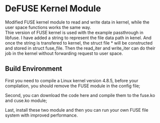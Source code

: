 # DeFUSE Kernel Module
Modified FUSE kernel module to read and write data in kernel, while the user space functions works the same way.  
Thie version of FUSE kernel is used with the example passthrough in libfuse. I have added a string to represent the file data path in kenel. And once the string is transfered to kernel, the struct file * will be constructed and stored in struct fuse_file. Then the read_iter and write_iter can do their job in the kernel without forwarding request to user space. 

## Build Environment
First you need to compile a Linux kernel version 4.8.5, before your compilation, you should remove the FUSE module in the config file;

Second, you can download the code here and compile them to the fuse.ko and cuse.ko module;

Last, install these two module and then you can run your own FUSE file system with improved performance.
